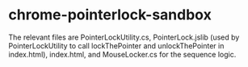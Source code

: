 # chrome-pointerlock-sandbox

The relevant files are PointerLockUtility.cs, PointerLock.jslib (used by PointerLockUtility to call lockThePointer and unlockThePointer in index.html), index.html, and MouseLocker.cs for the sequence logic. 
